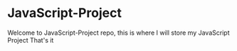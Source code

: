 # JavaScript-Project
Welcome to JavaScript-Project repo, this is where I will store my JavaScript Project
That's it
